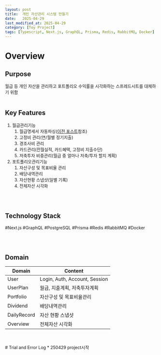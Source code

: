 ```yaml
---
layout: post
title:  개인 자산관리 시스템 만들기
date:   2025-04-29
last_modified_at: 2025-04-29
category: [Toy Project]
tags: [Typescript, Next.js, GraphQL, Prisma, Redis, RabbitMQ, Docker]
---
```


# Overview
## Purpose
월급 등 개인 자산을 관리하고 포트폴리오 수익률을 시각화하는 스프레드시트를 대체하기 위함
<br/>
<br/>


## Key Features
1. 월급관리기능
    1. 월급명세서 자동파싱([이전 포스트](https://mognex.com/2025/02/14/parsing-payroll-file)참조)
    2. 고정비 관리(연/월별 정기지출)
    3. 경조사비 관리
    4. 카드관리(전월실적, 카드혜택, 고정비 지출수단)
    5. 저축투자 비중관리(월급 중 얼마나 저축/투자 할지 계획)
2. 포트폴리오관리기능
    1. 자산구성 및 목표비율 관리
    2. 배당내역관리
    3. 자산현황 스냅샷(일별 기록)
    4. 전체자산 시각화

<br/>
<br/>


## Technology Stack
#Next.js #GraphQL #PostgreSQL #Prisma #Redis #RabbitMQ #Docker

<br/>
<br/>

## Domain

|Domain|Content|
|--|--|
|User|Login, Auth, Account, Session|
|UserPlan|월급, 지출계획, 저축투자계획|
|Portfolio|자산구성 및 목표비율관리|
|Dividend|배당내역관리|
|DailyRecord|자산 현황 스냅샷|
|Overview|전체자산 시각화|

<br/>
<br/>
# Trial and Error Log
* 250429
project시작

